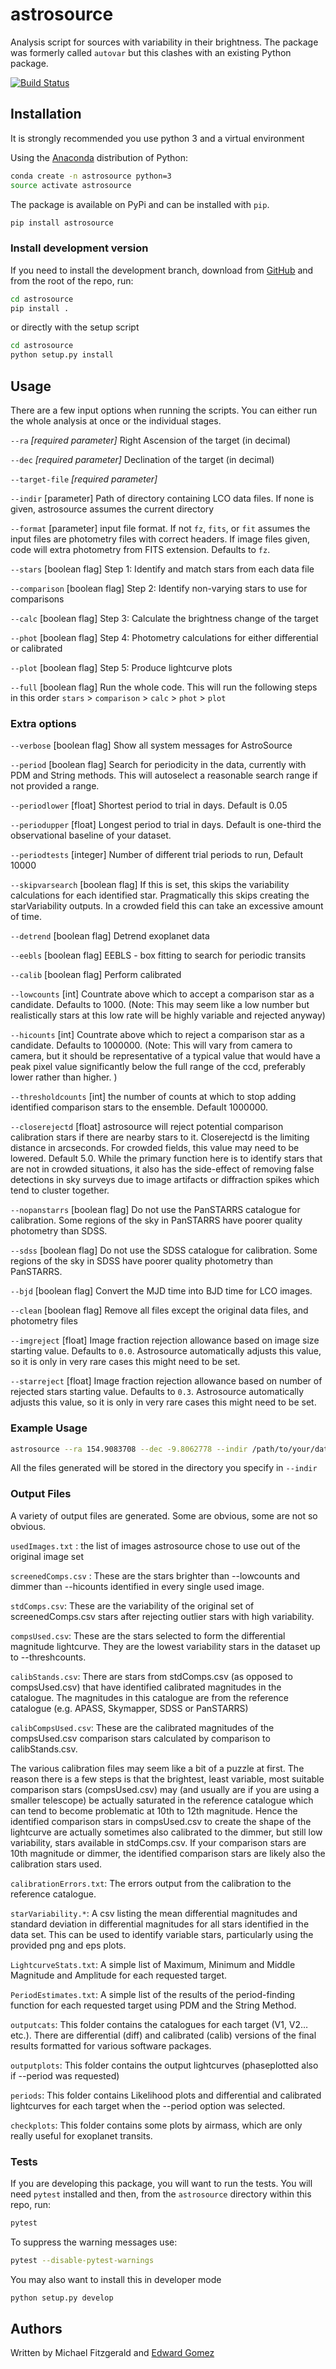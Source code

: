 # astrosource
Analysis script for sources with variability in their brightness. The package was formerly called `autovar` but this clashes with an existing Python package.

[![Build Status](https://travis-ci.org/zemogle/astrosource.svg?branch=master)](https://travis-ci.org/zemogle/astrosource)

## Installation

It is strongly recommended you use python 3 and a virtual environment

Using the [Anaconda](https://www.anaconda.com/download/) distribution of Python:

```bash
conda create -n astrosource python=3
source activate astrosource
```

The package is available on PyPi and can be installed with `pip`.

```bash
pip install astrosource
```

### Install development version

If you need to install the development branch, download from [GitHub](https://github.com/zemogle/astrosource) and from the root of the repo, run:

```bash
cd astrosource
pip install .
```

or directly with the setup script

```bash
cd astrosource
python setup.py install
```

## Usage

There are a few input options when running the scripts. You can either run the whole analysis at once or the individual stages.

`--ra` *[required parameter]* Right Ascension of the target (in decimal)

`--dec` *[required parameter]* Declination of the target (in decimal)

`--target-file` *[required parameter]*

`--indir` [parameter] Path of directory containing LCO data files. If none is given, astrosource assumes the current directory

`--format` [parameter] input file format. If not `fz`, `fits`, or `fit` assumes the input files are photometry files with correct headers. If image files given, code will extra photometry from FITS extension. Defaults to `fz`.

`--stars` [boolean flag] Step 1: Identify and match stars from each data file

`--comparison` [boolean flag] Step 2: Identify non-varying stars to use for comparisons

`--calc` [boolean flag] Step 3: Calculate the brightness change of the target

`--phot` [boolean flag] Step 4: Photometry calculations for either differential or calibrated

`--plot` [boolean flag] Step 5: Produce lightcurve plots

`--full` [boolean flag] Run the whole code. This will run the following steps in this order `stars` > `comparison` > `calc` > `phot` > `plot`



### Extra options
`--verbose` [boolean flag] Show all system messages for AstroSource

`--period` [boolean flag] Search for periodicity in the data, currently with PDM and String methods. This will autoselect a reasonable search range if not provided a range.

`--periodlower` [float] Shortest period to trial in days. Default is 0.05

`--periodupper` [float] Longest period to trial in days. Default is one-third the observational baseline of your dataset.

`--periodtests` [integer] Number of different trial periods to run, Default 10000

`--skipvarsearch` [boolean flag] If this is set, this skips the variability calculations for each identified star. Pragmatically this skips creating the starVariability outputs. In a crowded field this can take an excessive amount of time.

`--detrend` [boolean flag] Detrend exoplanet data

`--eebls` [boolean flag] EEBLS - box fitting to search for periodic transits

`--calib` [boolean flag] Perform calibrated

`--lowcounts` [int] Countrate above which to accept a comparison star as a candidate. Defaults to 1000. (Note: This may seem like a low number but realistically stars at this low rate will be highly variable and rejected anyway)

`--hicounts` [int] Countrate above which to reject a comparison star as a candidate. Defaults to 1000000. (Note: This will vary from camera to camera, but it should be representative of a typical value that would have a peak pixel value significantly below the full range of the ccd, preferably lower rather than higher. )

`--thresholdcounts` [int] the number of counts at which to stop adding identified comparison stars to the ensemble. Default 1000000.

`--closerejectd` [float] astrosource will reject potential comparison calibration stars if there are nearby stars to it. Closerejectd is the limiting distance in arcseconds. For crowded fields, this value may need to be lowered. Default 5.0. While the primary function here is to identify stars that are not in crowded situations, it also has the side-effect of removing false detections in sky surveys due to image artifacts or diffraction spikes which tend to cluster together.

`--nopanstarrs` [boolean flag] Do not use the PanSTARRS catalogue for calibration. Some regions of the sky in PanSTARRS have poorer quality photometry than SDSS.

`--sdss` [boolean flag] Do not use the SDSS catalogue for calibration. Some regions of the sky in SDSS have poorer quality photometry than PanSTARRS.

`--bjd` [boolean flag] Convert the MJD time into BJD time for LCO images.

`--clean` [boolean flag] Remove all files except the original data files, and photometry files

`--imgreject` [float] Image fraction rejection allowance based on image size starting value. Defaults to `0.0`. Astrosource automatically adjusts this value, so it is only in very rare cases this might need to be set.

`--starreject` [float] Image fraction rejection allowance based on number of rejected stars starting value. Defaults to `0.3`. Astrosource automatically adjusts this value, so it is only in very rare cases this might need to be set.


### Example Usage

```bash
astrosource --ra 154.9083708 --dec -9.8062778 --indir /path/to/your/data --full
```

All the files generated will be stored in the directory you specify in `--indir`

### Output Files

A variety of output files are generated. Some are obvious, some are not so obvious.

`usedImages.txt` : the list of images astrosource chose to use out of the original image set

`screenedComps.csv` : These are the stars brighter than --lowcounts and dimmer than --hicounts identified in every single used image.

`stdComps.csv`: These are the variability of the original set of screenedComps.csv stars after rejecting outlier stars with high variability.

`compsUsed.csv`: These are the stars selected to form the differential magnitude lightcurve. They are the lowest variability stars in the dataset up to --threshcounts.

`calibStands.csv`: There are stars from stdComps.csv (as opposed to compsUsed.csv) that have identified calibrated magnitudes in the catalogue. The magnitudes in this catalogue are from the reference catalogue (e.g. APASS, Skymapper, SDSS or PanSTARRS)

`calibCompsUsed.csv`: These are the calibrated magnitudes of the compsUsed.csv comparison stars calculated by comparison to calibStands.csv.

The various calibration files may seem like a bit of a puzzle at first. The reason there is a few steps is that the brightest, least variable, most suitable comparison stars (compsUsed.csv) may (and usually are if you are using a smaller telescope) be actually saturated in the reference catalogue which can tend to become problematic at 10th to 12th magnitude. Hence the identified comparison stars in compsUsed.csv to create the shape of the lightcurve are actually sometimes also calibrated to the dimmer, but still low variability, stars available in stdComps.csv. If your comparison stars are 10th magnitude or dimmer, the identified comparison stars are likely also the calibration stars used.

`calibrationErrors.txt`: The errors output from the calibration to the reference catalogue.

`starVariability.*`: A csv listing the mean differential magnitudes and standard deviation in differential magnitudes for all stars identified in the data set. This can be used to identify variable stars, particularly using the provided png and eps plots.

`LightcurveStats.txt`: A simple list of Maximum, Minimum and Middle Magnitude and Amplitude for each requested target.

`PeriodEstimates.txt`: A simple list of the results of the period-finding function for each requested target using PDM and the String Method.

`outputcats`: This folder contains the catalogues for each target (V1, V2… etc.). There are differential (diff) and calibrated (calib) versions of the final results formatted for various software packages.

`outputplots`: This folder contains the output lightcurves (phaseplotted also if --period was requested)

`periods`: This folder contains Likelihood plots and differential and calibrated lightcurves for each target when the --period option was selected.

`checkplots`: This folder contains some plots by airmass, which are only really useful for exoplanet transits.


### Tests

If you are developing this package, you will want to run the tests. You will need `pytest` installed and then, from the `astrosource` directory within this repo, run:

```bash
pytest
```

To suppress the warning messages use:

```bash
pytest --disable-pytest-warnings
```

You may also want to install this in developer mode

```bash
python setup.py develop
```

## Authors
Written by Michael Fitzgerald and [Edward Gomez](@zemogle)
